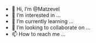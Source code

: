 - 👋 Hi, I’m @Matzevel
- 👀 I’m interested in ...
- 🌱 I’m currently learning ...
- 💞️ I’m looking to collaborate on ...
- 📫 How to reach me ...

<!---
Matzevel/Matzevel is a ✨ special ✨ repository because its `README.md` (this file) appears on your GitHub profile.
You can click the Preview link to take a look at your changes.
--->
